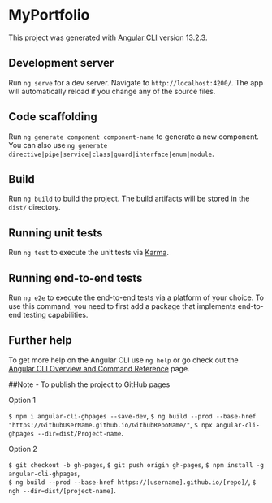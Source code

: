 # MyPortfolio

This project was generated with [Angular CLI](https://github.com/angular/angular-cli) version 13.2.3.

## Development server

Run `ng serve` for a dev server. Navigate to `http://localhost:4200/`. The app will automatically reload if you change any of the source files.

## Code scaffolding

Run `ng generate component component-name` to generate a new component. You can also use `ng generate directive|pipe|service|class|guard|interface|enum|module`.

## Build

Run `ng build` to build the project. The build artifacts will be stored in the `dist/` directory.

## Running unit tests

Run `ng test` to execute the unit tests via [Karma](https://karma-runner.github.io).

## Running end-to-end tests

Run `ng e2e` to execute the end-to-end tests via a platform of your choice. To use this command, you need to first add a package that implements end-to-end testing capabilities.

## Further help

To get more help on the Angular CLI use `ng help` or go check out the [Angular CLI Overview and Command Reference](https://angular.io/cli) page.

##Note - To publish the project to GitHub pages 

Option 1

`$ npm i angular-cli-ghpages --save-dev`, 
`$ ng build --prod --base-href "https://GithubUserName.github.io/GithubRepoName/"`, 
`$ npx angular-cli-ghpages --dir=dist/Project-name`.


Option 2

`$ git checkout -b gh-pages`, 
`$ git push origin gh-pages`, 
`$ npm install -g angular-cli-ghpages`,  
`$ ng build --prod --base-href https://[username].github.io/[repo]/`, 
`$ ngh --dir=dist/[project-name]`.
